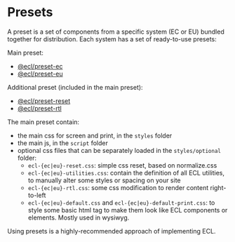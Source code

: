 # Presets

A preset is a set of components from a specific system (EC or EU) bundled together for distribution. Each system has a set of ready-to-use presets:

Main preset:

- [@ecl/preset-ec](https://www.npmjs.com/package/@ecl/preset-ec)
- [@ecl/preset-eu](https://www.npmjs.com/package/@ecl/preset-eu)

Additional preset (included in the main preset):

- [@ecl/preset-reset](https://www.npmjs.com/package/@ecl/preset-reset)
- [@ecl/preset-rtl](https://www.npmjs.com/package/@ecl/preset-rtl)

The main preset contain:

- the main css for screen and print, in the `styles` folder
- the main js, in the `script` folder
- optional css files that can be separately loaded in the `styles/optional` folder:
  - `ecl-{ec|eu}-reset.css`: simple css reset, based on normalize.css
  - `ecl-{ec|eu}-utilities.css`: contain the definition of all ECL utilities, to manually alter some styles or spacing on your site
  - `ecl-{ec|eu}-rtl.css`: some css modification to render content right-to-left
  - `ecl-{ec|eu}-default.css` and `ecl-{ec|eu}-default-print.css`: to style some basic html tag to make them look like ECL components or elements. Mostly used in wysiwyg.

Using presets is a highly-recommended approach of implementing ECL.
